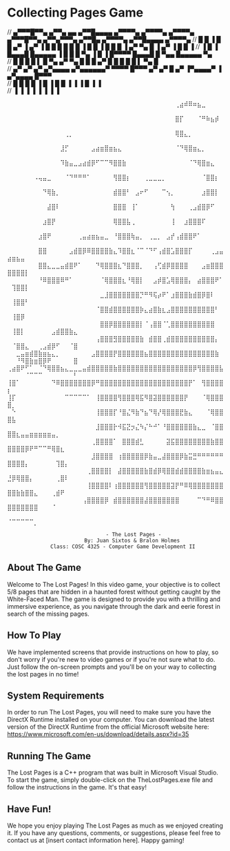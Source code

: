 # Collecting Pages Game
//   ▄▀▀▀█▀▀▄  ▄▀▀▄ ▄▄   ▄▀▀█▄▄▄▄      ▄▀▀▀▀▄    ▄▀▀▀▀▄   ▄▀▀▀▀▄  ▄▀▀▀█▀▀▄      ▄▀▀▄▀▀▀▄  ▄▀▀█▄   ▄▀▀▀▀▄   ▄▀▀█▄▄▄▄  ▄▀▀▀▀▄ 
//  █    █  ▐ █  █   ▄▀ ▐  ▄▀   ▐     █    █    █      █ █ █   ▐ █    █  ▐     █   █   █ ▐ ▄▀ ▀▄ █        ▐  ▄▀   ▐ █ █   ▐ 
//  ▐   █     ▐  █▄▄▄█    █▄▄▄▄▄      ▐    █    █      █    ▀▄   ▐   █         ▐  █▀▀▀▀    █▄▄▄█ █    ▀▄▄   █▄▄▄▄▄     ▀▄   
//     █         █   █    █    ▌          █     ▀▄    ▄▀ ▀▄   █     █             █       ▄▀   █ █     █ █  █    ▌  ▀▄   █  
//   ▄▀         ▄▀  ▄▀   ▄▀▄▄▄▄         ▄▀▄▄▄▄▄▄▀ ▀▀▀▀    █▀▀▀    ▄▀            ▄▀       █   ▄▀  ▐▀▄▄▄▄▀ ▐ ▄▀▄▄▄▄    █▀▀▀   
//  █          █   █     █    ▐         █                 ▐      █             █         ▐   ▐   ▐         █    ▐    ▐      
//  ▐          ▐   ▐     ▐              ▐                        ▐             ▐                           ▐                




⠀⠀⠀⠀⠀⠀⠀⠀⠀⠀⠀⠀⠀⠀⠀⠀⠀⠀⠀⠀⠀⠀⠀⠀⠀⠀⠀⠀⠀⠀⠀⠀⠀⠀⠀⠀⠀⠀⢀⣴⠾⠿⠶⣦⣀⠀⠀⠀⠀⠀⠀⠀⠀⠀⠀⠀⠀⠀⠀⠀⠀⠀⠀⠀⠀
⠀⠀⠀⠀⠀⠀⠀⠀⠀⠀⠀⠀⠀⠀⠀⠀⠀⠀⠀⠀⠀⠀⠀⠀⠀⠀⠀⠀⠀⠀⠀⠀⠀⠀⠀⠀⠀⠀⣿⡏⠀⠀⠀⠈⠛⠷⣦⡾⠀⠀⠀⠀⠀⠀⠀⠀⠀⠀⠀⠀⠀⠀⠀⠀⠀
⠀⠀⠀⠀⠀⠀⠀⠀⠀⠀⠀⠀⠀⢀⡀⠀⠀⠀⠀⠀⠀⠀⠀⠀⠀⠀⠀⠀⠀⠀⠀⠀⠀⠀⠀⠀⠀⠀⢿⣿⣄⡀⠀⠀⠀⠀⠀⠀⠀⠀⠀⠀⠀⠀⠀⠀⠀⠀⠀⠀⠀⠀⠀⠀⠀
⠀⠀⠀⠀⠀⠀⠀⠀⠀⠀⠀⠀⣸⡋⠀⠀⠀⠀⠀⣠⣴⣶⣿⣶⣦⣄⠀⠀⠀⠀⠀⠀⠀⠀⠀⠀⠀⠀⠈⠙⢿⣿⣶⣄⡀⠀⠀⠀⠀⠀⠀⠀⠀⠀⠀⠀⠀⠀⠀⠀⠀⠀⠀⠀⠀
⠀⠀⠀⠀⠀⠀⠀⠀⠀⠀⠀⠀⠹⣷⣤⣀⣠⣴⣾⡿⠋⠉⠉⠻⣿⣿⣷⠀⠀⠀⠀⠀⠀⠀⠀⠀⠀⠀⠀⠀⠀⠈⠙⢿⣿⣶⣄⠀⠀⠀⠀⠀⠀⠀⠀⠀⠀⠀⠀⠀⠀⠀⠀⠀⠀
⠀⠀⠀⠀⠀⠀⠠⢤⣤⣀⠀⠀⠀⠈⠙⠛⠛⠛⠁⠀⠀⠀⠀⠀⢻⣿⣿⡆⠀⠀⠀⢀⣀⣀⣀⡀⠀⠀⠀⠀⠀⠀⠀⠀⠈⣿⣿⡆⠀⠀⠀⠀⠀⠀⠀⠀⠀⠀⠀⠀⠀⠀⠀⠀⠀
⠀⠀⠀⠀⠀⠀⠀⠀⠙⢿⣷⡀⠀⠀⠀⠀⠀⠀⠀⠀⠀⠀⠀⠀⣾⣿⣿⠃⠀⣠⠖⠋⠀⠀⠀⠉⢢⡀⠀⠀⠀⠀⠀⠀⣰⣿⣿⡇⠀⠀⠀⠀⠀⠀⠀⠀⠀⠀⠀⠀⠀⠀⠀⠀⠀
⠀⠀⠀⠀⠀⠀⠀⠀⠀⣼⣿⠇⠀⠀⠀⠀⠀⠀⠀⠀⠀⠀⠀⠀⣿⣿⣿⠀⢸⠁⠀⠀⠀⠀⠀⠀⠀⢳⠀⠀⠀⢀⣠⣾⣿⡿⠋⠀⠀⠀⠀⠀⠀⠀⠀⠀⠀⠀⠀⠀⠀⠀⠀⠀⠀
⠀⠀⠀⠀⠀⠀⠀⠀⣰⣿⡟⠀⠀⠀⠀⠀⠀⠀⠀⠀⠀⠀⠀⠀⢿⣿⣿⣧⢀⠀⠀⠀⠀⠀⠀⠀⠀⢸⠀⠀⣰⣿⣿⣿⠏⠀⠀⠀⠀⠀⠀⠀⠀⠀⠀⠀⠀⠀⠀⠀⠀⠀⠀⠀⠀
⠀⠀⠀⠀⠀⠀⠀⣰⣿⠟⠀⠀⠀⠀⠀⠀⢀⣤⣴⣶⣦⣤⣀⠀⠘⣿⣿⣿⢷⣤⡀⠀⢀⣀⡀⠀⣠⡞⢠⣾⣿⣿⠟⠁⠀⠀⠀⠀⠀⠀⠀⠀⠀⠀⠀⠀⠀⠀⠀⠀⠀⠀⠀⠀⠀
⠀⠀⠀⠀⠀⠀⠀⣿⣿⠀⠀⠀⠀⠀⣠⣾⣿⡿⠿⣿⣿⣿⣿⣷⣄⠹⣿⣿⣆⠈⠉⠈⠙⠋⢠⣾⣿⣡⣿⣿⣿⡏⠀⠀⠀⠀⢀⣠⣤⣴⣶⣦⣤⠀⠀⠀⠀⠀⠀⠀⠀⠀⠀⠀⠀
⠀⠀⠀⠀⠀⠀⠀⣿⣿⣄⣀⣀⣤⣾⣿⠟⠁⠀⠀⠀⠙⢿⣿⣿⣿⣆⠙⣿⣿⣿⡀⠀⠀⢠⢋⣾⡿⣿⣿⣿⣿⠀⠀⠀⣠⣶⣿⣿⣿⣿⣿⣿⣿⡇⠀⠀⠀⠀⠀⠀⠀⠀⠀⠀⠀
⠀⠀⠀⠀⠀⠀⠀⠘⠿⣿⣿⣿⠿⠛⠁⠀⠀⠀⠀⠀⠀⠈⢿⣿⣿⣿⣆⠘⢿⣿⡇⠀⠀⣠⡾⣿⣡⢿⣿⣿⣿⡄⠀⣴⣿⣿⣿⠟⠁⠀⢹⣿⣿⡇⠀⠀⠀⠀⠀⠀⠀⠀⠀⠀⠀
⠀⠀⠀⠀⠀⠀⠀⠀⠀⠀⠀⠀⠀⠀⠀⠀⠀⠀⠀⠀⠀⣀⣸⣿⣿⣿⣿⣿⣿⣿⡙⠛⠻⢯⡴⠟⠁⣰⣿⣿⣿⣷⣾⣿⡿⣿⠇⠀⠀⠀⢸⣿⣿⠃⠀⠀⠀⠀⠀⠀⠀⠀⠀⠀⠀
⠀⠀⠀⠀⠀⠀⠀⠀⠀⠀⠀⠀⠀⠀⠀⠀⠀⠀⠀⠀⠈⣿⣿⣾⣿⣿⣿⣿⣿⣿⡷⣄⣴⣿⣷⣆⣠⣿⣿⣿⣿⣿⣿⣿⣿⣿⣿⠃⠀⠀⢸⣿⡿⠀⠀⠀⠀⠀⠀⠀⠀⠀⠀⠀⠀
⠀⠀⠀⠀⠀⠀⠀⠀⠀⠀⠀⠀⠀⠀⠀⠀⠀⠀⠀⠀⠀⣿⣿⡿⣿⣿⣿⣿⣿⣿⡇⠈⢠⣿⣿⠈⢁⣿⣿⣿⣿⣿⣿⣿⣿⣿⣿⠀⠀⠀⢸⣿⡇⠀⠀⠀⠀⠀⠀⣠⣾⣿⣿⣷⣄
⠀⠀⠀⠀⠀⠀⠀⠀⠀⠀⠀⠀⠀⠀⠀⠀⠀⠀⠀⠀⢠⣿⣿⣿⣻⣿⣿⣿⣿⣿⣷⠀⣾⣿⣿⢀⣾⣿⣿⣿⣿⣿⣿⣿⣿⣿⣿⡄⠀⠀⠈⣿⣿⣄⠀⠀⢀⣠⣾⡿⠋⠀⠀⠈⣿
⠀⠀⣀⣤⣶⣾⣿⣷⣶⣦⣄⡀⠀⠀⠀⠀⠀⠀⠀⣠⣿⣿⣿⣿⡟⣿⣿⣿⣿⣿⣿⣦⣿⣿⣿⣿⣿⣿⣿⣿⣿⣿⣿⣿⣿⣿⣿⣷⠀⠀⠀⠘⠻⣿⣷⣶⣿⡿⠟⠀⠀⠀⠀⠀⣿
⢀⣴⣿⠟⠋⠁⠀⠈⠙⢿⣿⣿⣦⣄⣀⣀⣀⣤⣾⣿⣿⣿⣿⣿⣷⣿⣿⣿⣿⣿⣿⣿⣿⣿⣿⣿⣿⣿⣿⣿⣿⣿⡿⢻⣿⣿⣿⣿⣧⠀⠀⠀⠀⠈⠉⠉⠉⠀⠀⠀⠀⠀⠀⠀⠃
⢸⣿⠁⠀⠀⠀⠀⠀⠀⠀⠙⠿⣿⣿⣿⣿⣿⣿⣿⡿⠛⣿⣿⣿⣿⣿⣿⣿⣿⣿⣿⣿⣿⣿⣿⣿⣿⣿⣿⣿⣿⡟⠁⠀⢻⣿⣿⣿⣿⡆⠀⠀⠀⠀⠀⠀⠀⠀⠀⠀⠀⠀⠀⠀⠀
⢸⡏⠀⠀⠀⠀⠀⠀⠀⠀⠀⠀⠀⠉⠉⠉⠉⠉⠁⠀⢸⣿⣿⣿⣿⢻⣿⣿⣿⢿⣯⠻⣿⣽⣿⣿⣿⣿⣿⣿⡟⠀⠀⠀⠈⢿⣿⣿⣿⣿⡀⠀⠀⠀⠀⠀⠀⠀⠀⠀⠀⠀⠀⠀⠀
⠀⠑⠀⠀⠀⠀⠀⠀⠀⠀⠀⠀⠀⠀⠀⠀⠀⠀⠀⠀⢸⣿⣿⣿⡏⠘⣿⣌⠻⣷⠙⣦⠙⢿⡜⢿⣿⣿⣿⣟⣷⣄⠀⠀⠀⠈⢿⣿⣿⣿⣧⠀⠀⠀⠀⠀⠀⠀⠀⠀⠀⠀⠀⠀⠀
⠀⠀⠀⠀⠀⠀⠀⠀⠀⠀⠀⠀⠀⠀⠀⠀⠀⠀⠀⠀⣸⣿⣿⣿⡗⠺⣯⣝⡲⣌⠳⡌⠓⠚⠁⠘⣿⣿⣿⣿⣿⣿⣷⣄⣀⠀⠈⣿⣿⣿⣿⣆⣤⣤⣶⣶⣶⣶⣶⣤⡀⠀⠀⠀⠀
⠀⠀⠀⠀⠀⠀⠀⠀⠀⠀⠀⠀⠀⠀⠀⠀⠀⠀⠀⢀⣿⣿⣿⣿⠁⠀⣿⣿⣿⣾⣃⠀⠀⠀⠀⠀⣽⣯⣿⣿⣿⣿⣿⣿⣿⣿⣷⣿⣿⣿⣿⣿⣿⡿⠟⠛⠉⠉⠛⢿⣿⣆⠀⠀⠀
⠀⠀⠀⠀⠀⠀⠀⠀⠀⠀⠀⠀⠀⠀⠀⠀⠀⠀⠀⣸⣿⣿⣿⣿⠀⢰⣿⣿⣿⣿⣿⡿⣷⣤⣀⣼⣿⣿⣿⡿⣷⣭⣛⠛⠛⠛⠛⠛⠛⣿⣿⣿⣿⡄⠀⠀⠀⠀⠀⠀⢹⣿⡄⠀⠀
⠀⠀⠀⠀⠀⠀⠀⠀⠀⠀⠀⠀⠀⠀⠀⠀⠀⠀⢀⣿⣿⣿⣿⡇⠀⣼⣿⣿⣿⣿⣿⣷⣿⣾⡿⢿⣿⣿⣾⣾⣿⣿⣿⣿⣷⣶⣦⣤⣄⣘⡿⢿⣿⣿⡄⠀⠀⠀⠀⠀⢀⣿⠇⠀⠀
⠀⠀⠀⠀⠀⠀⠀⠀⠀⠀⠀⠀⠀⠀⠀⠀⠀⠀⢸⣿⣿⣿⣿⠇⢰⣿⣿⣿⣿⣿⣿⢻⣿⣿⣿⣿⣿⣽⡟⠛⠿⢿⣿⣿⣿⣿⣿⣿⣿⣿⣿⣷⣷⣿⣿⣄⠀⠀⠀⢀⣾⠟⠀⠀⠀
⠀⠀⠀⠀⠀⠀⠀⠀⠀⠀⠀⠀⠀⠀⠀⠀⠀⢠⣿⣿⣿⣿⡿⠀⣾⣿⣿⣿⣿⣿⣿⣼⣿⣿⣿⣿⣿⣿⣿⠀⠀⠀⠀⠉⠙⠛⠿⣿⣿⣿⣿⣿⣿⣿⣿⣿⠀⠀⠀⠈⠀⠀⠀⠀⠀
⠀⠀⠀⠀⠀⠀⠀⠀⠀⠀⠀⠀⠀⠀⠀⠀⠀⠀⠀⠀⠀⠀⠀⠀⠀⠀⠀⠀⠀⠀⠀⠀⠀⠀⠀⠀⠀⠀⠀⠀⠀⠀⠀⠀⠀⠀⠀⠀⠀⠈⠉⠉⠉⠉⠉⡀⠀⠀⠀⠀⠀⠀⠀⠀⠀

                                    - The Lost Pages -
                             By: Juan Sixtos & Bralon Holmes
                  Class: COSC 4325 - Computer Game Development II
                  
## About The Game

Welcome to The Lost Pages! In this video game, your objective is to collect 5/8 pages that are hidden in a haunted forest without getting caught by the White-Faced Man. The game is designed to provide you with a thrilling and immersive experience, as you navigate through the dark and eerie forest in search of the missing pages.

## How To Play

We have implemented screens that provide instructions on how to play, so don't worry if you're new to video games or if you're not sure what to do. Just follow the on-screen prompts and you'll be on your way to collecting the lost pages in no time!

## System Requirements

In order to run The Lost Pages, you will need to make sure you have the DirectX Runtime installed on your computer. You can download the latest version of the DirectX Runtime from the official Microsoft website here: https://www.microsoft.com/en-us/download/details.aspx?id=35

## Running The Game

The Lost Pages is a C++ program that was built in Microsoft Visual Studio. To start the game, simply double-click on the TheLostPages.exe file and follow the instructions in the game. It's that easy!

## Have Fun!

We hope you enjoy playing The Lost Pages as much as we enjoyed creating it. If you have any questions, comments, or suggestions, please feel free to contact us at [insert contact information here]. Happy gaming!
